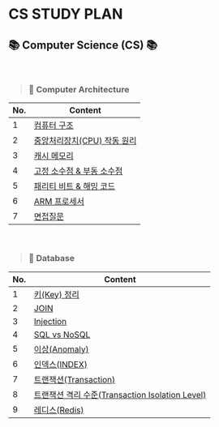 #  CS STUDY PLAN 


##  📚 **Computer Science (CS)**  📚

<br>

> ###   🧠  Computer Architecture


|No.|Content|
| ------ | ------ |
|1| [ 컴퓨터 구조 ](컴퓨터구조/1_구조.md) |
|2| [ 중앙처리장치(CPU) 작동 원리 ](컴퓨터구조/2_CPU작동원리.md) |
|3| [ 캐시 메모리 ](컴퓨터구조/3_캐시메모리.md) |
|4| [ 고정 소수점 & 부동 소수점 ](컴퓨터구조/4_소수점.md) |
|5| [ 패리티 비트 & 해밍 코드 ](컴퓨터구조/5_패리티비트-해밍코드.md) |
|6| [ ARM 프로세서 ](컴퓨터구조/6_ARM프로세서.md) |
|7| [ 면접질문 ](컴퓨터구조/7_면접질문.md) |

<br>


> ### 🔧 Database

|No.|Content|
| ------ | ------ |
|1| [ 키(Key) 정리 ](데이터베이스/1_키정리.md) |
|2| [ JOIN ](데이터베이스/2_JOIN.md) |
|3| [ Injection ](데이터베이스/3_Injection.md) |
|4| [ SQL vs NoSQL ](데이터베이스/4_SQL&NoSQL.md) |
|5| [ 이상(Anomaly) ](데이터베이스/5_이상.md) |
|6| [ 인덱스(INDEX) ](데이터베이스/6_인덱스.md) |
|7| [ 트랜잭션(Transaction) ](데이터베이스/7_트랜잭션.md) |
|8| [ 트랜잭션 격리 수준(Transaction Isolation Level) ](데이터베이스/8_격리수준.md) |
|9| [ 레디스(Redis) ](데이터베이스/9_레디스.md) |
